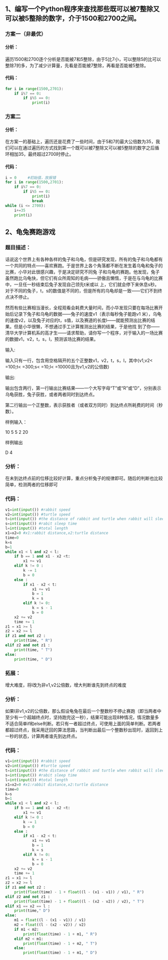 ## 1、编写一个Python程序来查找那些既可以被7整除又可以被5整除的数字，介于1500和2700之间。

### 方案一（非最优）

#### 分析：

​		遍历1500和2700逐个分析是否能被7和5整除，由于5比7小，可以整除5的比可以整除7的多，为了减少计算量，先看是否能被7整除，再看是否能被5整除。

#### 代码：

```python
for i in range(1500,2701):
    if i%7 == 0:
        if i%5 == 0:
            print(i)
```

### 方案二

#### 分析：

​		在方案一的基础上，遍历还是花费了一些时间，由于5和7的最大公倍数为35，我们可以在通过遍历的方式找到第一个既可以被7整除又可以被5整除的数字之后循环相加35，最终超过2700时停止。

#### 代码：

```python
i = 0     #初始值，放报错
for i in range(1500,2701):
    if i%7 == 0:
        if i%5 == 0:
            print(i)
            break
while (i <= 2700):
    i+=35
    print(i)
```

## 2、龟兔赛跑游戏

### 题目描述：

​		话说这个世界上有各种各样的兔子和乌龟，但是研究发现，所有的兔子和乌龟都有一个共同的特点——喜欢赛跑。于是世界上各个角落都不断在发生着乌龟和兔子的比赛，小华对此很感兴趣，于是决定研究不同兔 子和乌龟的赛跑。他发现，兔子虽然跑比乌龟快，但它们有众所周知的毛病——骄傲且懒惰，于是在与乌龟的比赛中，一旦任一秒结束后兔子发现自己领先t米或以 上，它们就会停下来休息s秒。对于不同的兔子，t，s的数值是不同的，但是所有的乌龟却是一致——它们不到终点决不停止。

然而有些比赛相当漫长，全程观看会耗费大量时间，而小华发现只要在每场比赛开始后记录下兔子和乌龟的数据——兔子的速度v1（表示每秒兔子能跑v1 米），乌龟的速度v2，以及兔子对应的t，s值，以及赛道的长度l——就能预测出比赛的结果。但是小华很懒，不想通过手工计算推测出比赛的结果，于是他找 到了你——清华大学计算机系的高才生——请求帮助，请你写一个程序，对于输入的一场比赛的数据v1，v2，t，s，l，预测该场比赛的结果。

输入:

输入只有一行，包含用空格隔开的五个正整数v1，v2，t，s，l，其中(v1,v2< =100;t< =300;s< =10;l< =10000且为v1,v2的公倍数)

输出:

输出包含两行，第一行输出比赛结果——一个大写字母“T”或“R”或“D”，分别表示乌龟获胜，兔子获胜，或者两者同时到达终点。

第二行输出一个正整数，表示获胜者（或者双方同时）到达终点所耗费的时间（秒数）。

样例输入：

10 5 5 2 20

样例输出

D 4

### 分析：

​		在未到达终点前的位移比较好计算，重点分析兔子的规律即可。随后的判断也比较简单，检测两者的位移即可

### 代码：

```python
v1=int(input()) #rabbit speed
v2=int(input()) #turtle speed
t=int(input()) #the distance of rabbit and turtle when rabbit will sleep
s=int(input()) #rabit sleep time
l=int(input()) #total length
x1=x2=0 #x1:rabbit distance,x2:turtle distance
time=0
k=s
b=1
while x1 < l and x2 < l:
    if b == 1 and x1 - x2 <t:
        x1 += v1
    elif k != 0 :
        k -= 1
        b = 0
    else :
        if x1 - x2 < t:
            x1 += v1
            b = 1
            k = s
        elif k != 0:
            k = s - 1
            b = 0
    x2 += v2
    time += 1
z1 = x1 >= l
z2 = x2 >= l
if z1 and not z2 :
    print(time, " R")
elif z2 and not z1 :
    print(time, " T")
else:
    print(time, " D")

```

### 拓展：

增大难度，将l改为非v1,v2公倍数，增大判断谁先到终点的难度

### 分析：

如果l非v1,v2的公倍数，那么假设龟兔在最后一个整数秒不停止赛跑（即当两者中至少有一个超越终点时，坚持跑完这一秒），结果可能出现8种情况，情况数量多不适合简单if和else判断。若只有一者超过终点，可使用上面的简单判断。若两者都超过终点，我采用迂回的算法思路，当判断出最后一个整数秒出现时，返回到上一秒的状态，计算两者谁先到达终点。

### 代码：

```python
v1=int(input()) #rabbit speed
v2=int(input()) #turtle speed
t=int(input()) #the distance of rabbit and turtle when rabbit will sleep
s=int(input()) #rabit sleep time
l=int(input()) #total length
x1=x2=0 #x1:rabbit distance,x2:turtle distance
time=0
k=s
b=1
while x1 < l and x2 < l:
    if b == 1 and x1 - x2 <t:
        x1 += v1
    elif k != 0 :
        k -= 1
        b = 0
    else :
        if x1 - x2 < t:
            x1 += v1
            b = 1
            k = s
        elif k != 0:
            k = s - 1
            b = 0
    x2 += v2
    time += 1
z1 = x1 >= l
z2 = x2 >= l
if z1 and not z2 :
    print(float(time) - 1 + float((l - (x1 - v1)) / v1), " R")
elif z2 and not z1 :
    print(float(time) - 1 + float((l - (x2 - v2)) / v2), " T")
elif x1 == x2 == l :
    print(time," D")
else:
    m1 = float((l - (x1 - v1)) / v1)
    m2 = float((l - (x2 - v2)) / v2)
    if m1 < m2:
        print(float(time) - 1 + m1, " R")
    elif m2 < m1:
        print(float(time) - 1 + m2, " T")
    else:
        print(float(time) - 1 + m1, " D")
```

